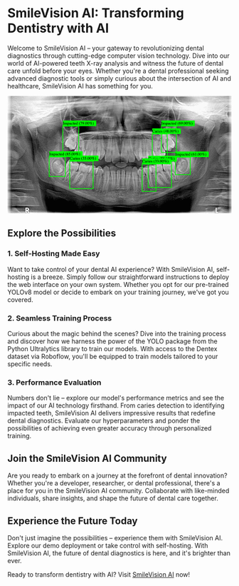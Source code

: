 # SmileVision AI: Transforming Dentistry with AI

Welcome to SmileVision AI – your gateway to revolutionizing dental diagnostics through cutting-edge computer vision technology. Dive into our world of AI-powered teeth X-ray analysis and witness the future of dental care unfold before your eyes. Whether you're a dental professional seeking advanced diagnostic tools or simply curious about the intersection of AI and healthcare, SmileVision AI has something for you.

![Screenshot](images/img1.png)

## Explore the Possibilities

### 1. Self-Hosting Made Easy
Want to take control of your dental AI experience? With SmileVision AI, self-hosting is a breeze. Simply follow our straightforward instructions to deploy the web interface on your own system. Whether you opt for our pre-trained YOLOv8 model or decide to embark on your training journey, we've got you covered.

### 2. Seamless Training Process
Curious about the magic behind the scenes? Dive into the training process and discover how we harness the power of the YOLO package from the Python Ultralytics library to train our models. With access to the Dentex dataset via Roboflow, you'll be equipped to train models tailored to your specific needs.

### 3. Performance Evaluation
Numbers don't lie – explore our model's performance metrics and see the impact of our AI technology firsthand. From caries detection to identifying impacted teeth, SmileVision AI delivers impressive results that redefine dental diagnostics. Evaluate our hyperparameters and ponder the possibilities of achieving even greater accuracy through personalized training.

## Join the SmileVision AI Community

Are you ready to embark on a journey at the forefront of dental innovation? Whether you're a developer, researcher, or dental professional, there's a place for you in the SmileVision AI community. Collaborate with like-minded individuals, share insights, and shape the future of dental care together.

## Experience the Future Today

Don't just imagine the possibilities – experience them with SmileVision AI. Explore our demo deployment or take control with self-hosting. With SmileVision AI, the future of dental diagnostics is here, and it's brighter than ever.

Ready to transform dentistry with AI? Visit [SmileVision AI](https://xray.cyphersec.eu/) now!
